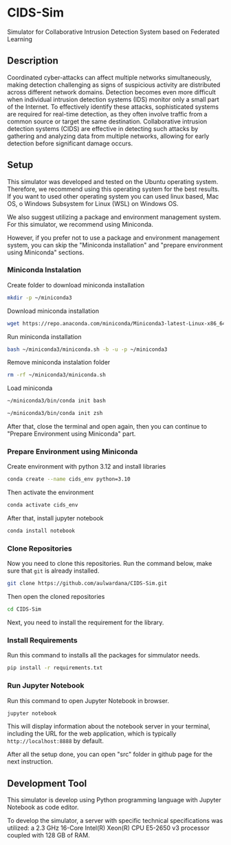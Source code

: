 # CIDS-Sim

Simulator for Collaborative Intrusion Detection System based on Federated Learning

## Description

Coordinated cyber-attacks can affect multiple networks simultaneously, making detection challenging as signs of suspicious activity are distributed across different network domains. Detection becomes even more difficult when individual intrusion detection systems (IDS) monitor only a small part of the Internet. To effectively identify these attacks, sophisticated systems are required for real-time detection, as they often involve traffic from a common source or target the same destination. Collaborative intrusion detection systems (CIDS) are effective in detecting such attacks by gathering and analyzing data from multiple networks, allowing for early detection before significant damage occurs.

## Setup

This simulator was developed and tested on the Ubuntu operating system. Therefore, we recommend using this operating system for the best results. If you want to used other operating system you can used linux based, Mac OS, o Windows Subsystem for Linux (WSL) on Windows OS.  

We also suggest utilizing a package and environment management system. For this simulator, we recommend using Miniconda.

However, if you prefer not to use a package and environment management system, you can skip the "Miniconda installation" and "prepare environment using Miniconda" sections.

### Miniconda Instalation

Create folder to download miniconda installation

```bash
mkdir -p ~/miniconda3
```

Download miniconda installation

```bash
wget https://repo.anaconda.com/miniconda/Miniconda3-latest-Linux-x86_64.sh -O ~/miniconda3/miniconda.sh
```

Run miniconda installation

```bash
bash ~/miniconda3/miniconda.sh -b -u -p ~/miniconda3
```

Remove miniconda instalation folder

```bash
rm -rf ~/miniconda3/miniconda.sh
```

Load miniconda

```bash
~/miniconda3/bin/conda init bash
```

```bash
~/miniconda3/bin/conda init zsh
```

After that, close the terminal and open again, then you can continue to "Prepare Environment using Miniconda" part.

### Prepare Environment using Miniconda

Create environment with python 3.12 and install libraries

```bash
conda create --name cids_env python=3.10
```

Then activate the environment

```bash
conda activate cids_env
```

After that, install jupyter notebook

```bash
conda install notebook
```

### Clone Repositories

Now you need to clone this repositories. Run the command below, make sure that `git` is already installed.

```bash
git clone https://github.com/aulwardana/CIDS-Sim.git
```

Then open the cloned repositories

```bash
cd CIDS-Sim
```

Next, you need to install the requirement for the library.

### Install Requirements

Run this command to installs all the packages for simmulator needs.

```bash
pip install -r requirements.txt
```

### Run Jupyter Notebook

Run this command to open Jupyter Notebook in browser.

```bash
jupyter notebook
```

This will display information about the notebook server in your terminal, including the URL for the web application, which is typically `http://localhost:8888` by default.

After all the setup done, you can open "src" folder in github page for the next instruction.

## Development Tool

This simulator is develop using Python programming language with Jupyter Notebook as code editor.

To develop the simulator, a server with specific technical specifications was utilized: a 2.3 GHz 16-Core Intel(R) Xeon(R) CPU E5-2650 v3 processor coupled with 128 GB of RAM.